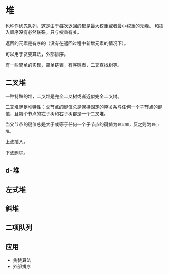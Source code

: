 # 堆

也称作优先队列，这是由于每次返回的都是最大权重或者最小权重的元素。
和插入顺序没有必然联系，只与权重有关。

返回的元素是有序的（没有在返回过程中新增元素的情况下）。

可以用于贪婪算法，外部排序。

有一些简单的实现，简单链表，有序链表，二叉查找树等。


## 二叉堆

一种特殊的堆，二叉堆是完全二叉树或者近似完全二叉树。

二叉堆满足堆特性：父节点的键值总是保持固定的序关系与任何一个子节点的键值，且每个节点的左子树和右子树都是一个二叉堆。

当父节点的键值总是大于或等于任何一个子节点的键值为`最大堆`，反之则为`最小堆`。

上滤插入。

下滤删除。

## d-堆

## 左式堆

## 斜堆

## 二项队列

## 应用

- 贪婪算法
- 外部排序